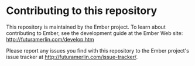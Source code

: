 # Contributing to this repository

This repository is maintained by the Ember project. To learn about contributing to Ember, see the development guide at the Ember Web site: http://futuramerlin.com/develop.htm

Please report any issues you find with this repository to the Ember project's issue tracker at http://futuramerlin.com/issue-tracker/.
